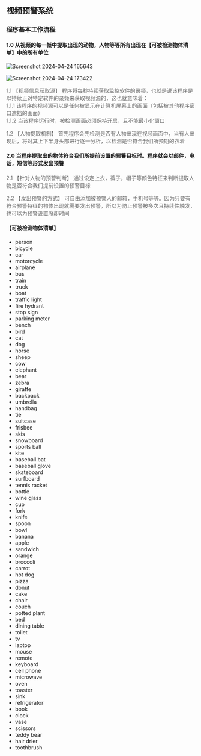 ## 视频预警系统

### 程序基本工作流程

#### 1.0 从视频的每一帧中提取出现的动物，人物等等所有出现在【可被检测物体清单】中的所有单位
![Screenshot 2024-04-24 165643](https://github.com/haoxiang-xu/CCTV-object-alerts/assets/59581718/89cab28c-645e-4884-a519-b9d3ef0ee24b)

![Screenshot 2024-04-24 173422](https://github.com/haoxiang-xu/CCTV-object-alerts/assets/59581718/a5ad1151-0c01-46e3-a744-d901c19163a1)

<span style="opacity: 0.64">1.1 【视频信息获取源】 程序将每秒持续获取监控软件的录频，也就是说该程序是以持续正对特定软件的录频来获取视频源的，这也就意味着：</span><br>
<span style="opacity: 0.64">1.1.1 该程序的视频源可以是任何被显示在计算机屏幕上的画面（包括被其他程序窗口遮挡的画面）</span><br>
<span style="opacity: 0.64">1.1.2 当该程序运行时，被检测画面必须保持开启，且不能最小化窗口</span>

<span style="opacity: 0.64">1.2 【人物提取机制】 首先程序会先检测是否有人物出现在视频画面中，当有人出现后，将对其上下半身头部进行逐一分析，以检测是否符合我们所预期的衣着</span>

#### 2.0 当程序提取出的物体符合我们所提前设置的预警目标时。程序就会以邮件，电话，短信等形式发出预警</span>

<span style="opacity: 0.64">2.1 【针对人物的预警判断】 通过设定上衣，裤子，帽子等颜色特征来判断提取人物是否符合我们提前设置的预警目标</span>

<span style="opacity: 0.64">2.2 【发出预警的方式】 可自由添加被预警人的邮箱，手机号等等。因为只要有符合预警特征的物体出现就需要发出预警，所以为防止预警被多次且持续性触发，也可以为预警设置冷却时间</span>

#### 【可被检测物体清单】

- person
- bicycle
- car
- motorcycle
- airplane
- bus
- train
- truck
- boat
- traffic light
- fire hydrant
- stop sign
- parking meter
- bench
- bird
- cat
- dog
- horse
- sheep
- cow
- elephant
- bear
- zebra
- giraffe
- backpack
- umbrella
- handbag
- tie
- suitcase
- frisbee
- skis
- snowboard
- sports ball
- kite
- baseball bat
- baseball glove
- skateboard
- surfboard
- tennis racket
- bottle
- wine glass
- cup
- fork
- knife
- spoon
- bowl
- banana
- apple
- sandwich
- orange
- broccoli
- carrot
- hot dog
- pizza
- donut
- cake
- chair
- couch
- potted plant
- bed
- dining table
- toilet
- tv
- laptop
- mouse
- remote
- keyboard
- cell phone
- microwave
- oven
- toaster
- sink
- refrigerator
- book
- clock
- vase
- scissors
- teddy bear
- hair drier
- toothbrush
